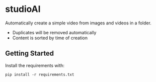 # studioAI
Automatically create a simple video from images and videos in a folder.
- Duplicates will be removed automatically
- Content is sorted by time of creation


## Getting Started
Install the requirements with:

```
pip install -r requirements.txt
```
